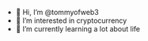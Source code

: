 - 👋 Hi, I’m @tommyofweb3
- 👀 I’m interested in cryptocurrency
- 🌱 I’m currently learning a lot about life
<!---
web3tommy/web3tommy is a ✨ special ✨ repository because its `README.md` (this file) appears on your GitHub profile.
You can click the Preview link to take a look at your changes.
--->

